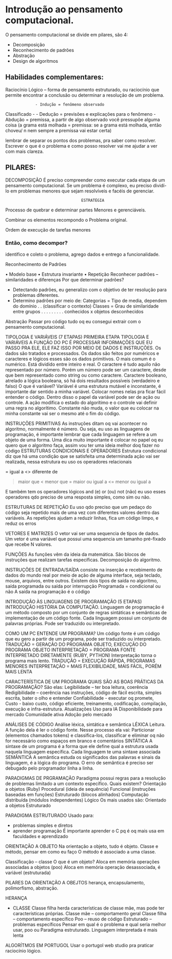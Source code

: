 # Introdução ao pensamento computacional.
O pensamento computacional se divide em pilares, são 4:

- Decomposição
- Reconhecimento de padrões 
- Abstração
- Design de algoritmos

## Habilidades complementares:

Raciocínio Lógico – forma de pensamento estruturado, ou raciocínio que permite encontrar a conclusão ou determinar a resolução de um problema.

	             - Indução = fenômeno observado
Classificado -    - Dedução = previsões e explicações para o fenômeno
               - Abdução = premissa, a partir de algo observado você pressupõe alguma coisa
	             (a grama está molhada = premissa: se a grama está molhada, então choveu/                              n                          nem sempre a premissa vai estar certa)

lembrar de separar os pontos dos problemas, pra saber como resolver. Escrever o que é o problema e como posso resolver vai me ajudar a ver com mais clareza.

## PILARES:

DECOMPOSIÇÃO
É preciso compreender como executar cada etapa de um pensamento computacional.
Se um problema é complexo, eu preciso dividí-lo em problemas menores que sejam resolvíveis e facéis de gerenciar.

				                     ESTRATÉGIA
Processo de quebrar e determinar partes
Menores e gerenciáveis.

Combinar os elementos recompondo o 
Problema original. 

Ordem de execução de tarefas menores 


### Então, como decompor?
identifico e coleto o problema, agrego dados e entrego a funcionalidade.

Reconhecimento de Padrões

•	Modelo base
•	Estrutura invariante
•	Repetição
Reconhecer padrões – similaridades e diferenças
Por que determinar padrões?
- Detectando padrões, eu generalizo com o objetivo de ter resolução para problemas diferentes.
- Determino padrões por meio de:            Categorias = Tipo de media, dependem do domínio      .        .                                                                                     (classificar o contexto)
				                 Classes = Grau de similaridade entre grupos   .  .  . . . . . . .                                                                     conhecidos x objetos desconhecidos

Abstração
Passar pro código tudo oq eu consegui extrair com o pensamento computacional.

TIPOLOGIA E VARIÁVEIS (7 ETAPAS)
PRIMEIRA ETAPA TIPOLOGIA E VARIÁVEIS
A FUNÇÃO DO PC É PROCESSAR INFORMAÇÕES QUE EU PASSO PRA ELE, ELE FAZ ISSO POR MEIO DE DADOS E INSTRUÇÕES.
Os dados são tratados e processados. Os dados são feitos por numéricos e caracteres e lógicos esses são os dados primitivos.
O mais comum é o numérico. Está dividido entre inteiro e real. 
O caractere é tudo aquilo não representado por número. Porém um número pode ser um caractere, desde que bem representado como string ou como caractere.
Caractere booleano, atrelado a lógica booleana, só há dois resultados possíveis (verdadeiro e falso)
O que é variável?  Variável é uma estrutura mutável e inconstante, é importante dar sentido a minha variável. Colocar nomes nelas pra ficar fácil entender o código. Dentro disso o papel da variável pode ser de ação ou controle. A ação modifica o estado do algorítimo e o controle vai definir uma regra no algorítimo.
Constante não muda, o valor que eu colocar na minha constante vai ser o mesmo até o fim do código. 

INSTRUÇÕES PRIMITIVAS
 As instruções ditam oq vai acontecer no algoritmo, normalmente é número.
Ou seja, eu uso as linguagens de programação, é importante lembrar que cada linguagem se refere a um objeto de uma forma. Uma dica muito importante é colocar no papel oq eu quero que o algoritmo faça, assim vou ter uma ideia melhor doq fazer no código
ESTRUTURAS CONDICIONAIS E OPERADORES
Estrutura condicional diz que há uma condição que se satisfeita uma determinada ação vai ser realizada, nessa estrutura eu uso os operadores relacionais

=    igual a
<> diferente de
> maior que
< menor que
>= maior ou igual a
<= menor ou igual a

E também tem os operadores lógicos
and (e)
or (ou)
not (não)
eu uso esses operadores qdo preciso de uma resposta simples, como sim ou não.

ESTRUTURAS DE REPETIÇÃO
Eu uso qdo preciso que um pedaço do código seja repetido mais de uma vez com diferentes valores dentro das variáveis.
As repetições ajudam a reduzir linhas, fica um código limpo, e reduz os erros

VETORES E MATRIZES
O vetor vai ser uma sequencia de tipos de dados. Um vetor é uma variável que possui uma sequencia um tamanho pré-fixado que recebe N valores.

FUNÇÕES
As funções vêm da ideia da matemática.
São blocos de instruções que realizam tarefas específicas. Decomposição do algoritmo.

INSTRUÇÕES DE ENTRADA/SAÍDA
consiste na inserção e recebimento de dados do mundo real por meio de ação de alguma interface, seja teclado, mouse, arquivos, entre outros.
Existem dois tipos de saída no algoritmo, saída programada ou saída por interrupção
Programada = condicional ou não
A saída na programação é o código

INTRODUÇÃO ÀS LINGUAGENS DE PROGRAMAÇÃO (5 ETAPAS)
INTRODUÇÃO
HISTÓRIA DA COMPUTAÇÃO.
Linguagem de programação é um método composto por um conjunto de regras sintáticas e semânticas de implementação de um código fonte.
Cada linguagem possui um conjunto de palavras próprias. Pode ser traduzido ou interpretado.

COMO UM PC ENTENDE UM PROGRAMA?
 Um código fonte é um código que eu gero a partir de um programa, pode ser traduzido ou interpretado.
TRADUÇÃO = GERAÇÃO DO PROGRAMA OBJETO, EXECUÇÃO DO PROGRAMA OBJETO
INTERPRETAÇÃO = PROGRAMA FONTE INTERPRETADO DIRETAMENTE (RUBY, PYTHON)
Interpretação torna o programa mais lento.
TRADUÇÃO = EXECUÇÃO RÁPIDA, PROGRAMAS MENORES
INTERPRETAÇÃO = MAIS FLEXIBILIDADE, MAIS FÁCIL, PORÉM MAIS LENTA


CARACTERÍSTICA DE UM PROGRAMA
QUAIS SÃO AS BOAS PRÁTICAS DA PROGRAMAÇÃO?
São elas:
 	Legibilidade – ter boa leitura, coerência
 	Redigibilidade – coerência nas instruções, código de fácil escrita, simples escrita, bater o olho e entender
 	Confiabilidade - executar oq promete, 
 	Custo - baixo custo, código eficiente, treinamento, codificação, compilação, execução e infra-estrutura.
 	Atualizações
 	Uso para IA
 	Disponibilidade para mercado
 	Comunidade ativa
 	Adoção pelo mercado

ANÁLISES DE CÓDIGO
Análise léxica, sintática e semântica
LÉXICA
Leitura. A função dela é ler o código fonte.
Nesse processo ela vai:
Particionar (elementos chamados tokens) e classifica-los, classificar e eliminar oq não for necessário como espaços em branco e comentários
SINTÁTICA
A sintaxe de um programa é a forma que ele define qual a estrutura usada naquela linguagem específica. Cada linguagem te uma sintaxe associada
SEMÂNTICA
A semântica estuda os significados das palavras e sinais da linguagem, é a lógica do programa.
O erro de semântica é preciso ser debugado pelo programador linha a linha. 

PARADIGMAS DE PRGRAMAÇÃO
Paradigma possui regras para a resolução de problemas limitado a um contexto específico.
Quais existem?
Orientação a objetos (Ruby)
Procedural (ideia de sequência)
Funcional (instruções baseadas em funções)
Estruturado (blocos alinhados)
Computação distribuída (módulos independentes)
Lógico 
Os mais usados são:
Orientado a objetos
Estruturado

PARADIGMA ESTRUTURADO
Usado para:
- problemas simples e diretos
- aprender programação
É importante aprender o C pq é oq mais usa em faculdades e aprendizado

ORIENTAÇÃO A OBJETO
Na orientação a objeto, tudo é objeto.
Classe e método, pensar em como eu faço
O método é associado a uma classe.

Classificação – classe
O que é um objeto? 
Aloca em memória operações associadas a objetos (poo)
Aloca em memória operação desassociada, é variável (estruturada)

PILARES DA ORIENTAÇÃO A OBEJTOS
herança, encapsulamento, polimorfismo, abstração.

HERANÇA
- CLASSE
Classe filha herda características de classe mãe, mas pode ter características próprias.
Classe mãe – comportamento geral
Classe filha – comportamento específico
Poo – reuso de código
Estruturado – problemas específicos
Pensar em qual é o problema e qual seria melhor usar, poo ou Paradigma estruturado.
 	Linguagem interpretada é mais lenta

ALGORÍTMOS EM PORTUGOL
Usar o portugol web studio pra praticar raciocínio lógico.
